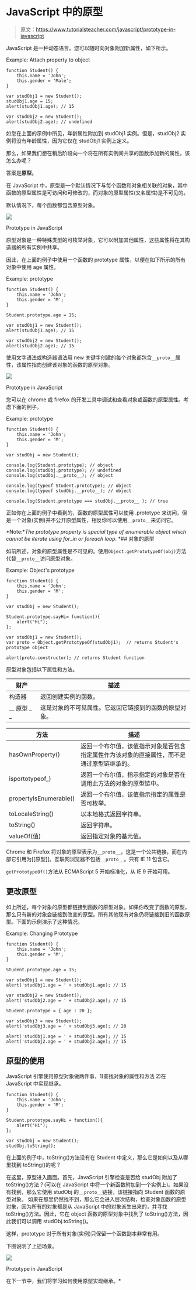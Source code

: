 # JavaScript 中的原型

> 原文：<https://www.tutorialsteacher.com/javascript/prototype-in-javascript>

JavaScript 是一种动态语言。您可以随时向对象附加新属性，如下所示。

Example: Attach property to object

```
function Student() {
    this.name = 'John';
    this.gender = 'Male';
}

var studObj1 = new Student();
studObj1.age = 15;
alert(studObj1.age); // 15

var studObj2 = new Student();
alert(studObj2.age); // undefined 
```

如您在上面的示例中所见，年龄属性附加到 studObj1 实例。但是，studObj2 实例将没有年龄属性，因为它仅在 studObj1 实例上定义。

那么，如果我们想在稍后阶段向一个将在所有实例间共享的函数添加新的属性，该怎么办呢？

答案是**原型**。

在 JavaScript 中，原型是一个默认情况下与每个函数和对象相关联的对象，其中函数的原型属性是可访问和可修改的，而对象的原型属性(又名属性)是不可见的。

默认情况下，每个函数都包含原型对象。

[![](img/9221a352a21fff66f6cb50e827546141.png)](../../Content/images/oo-js/prototype-1.png) 

Prototype in JavaScript



原型对象是一种特殊类型的可枚举对象，它可以附加其他属性，这些属性将在其构造器的所有实例中共享。

因此，在上面的例子中使用一个函数的 prototype 属性，以便在如下所示的所有对象中使用 age 属性。

Example: prototype

```
function Student() {
    this.name = 'John';
    this.gender = 'M';
}

Student.prototype.age = 15;

var studObj1 = new Student();
alert(studObj1.age); // 15

var studObj2 = new Student();
alert(studObj2.age); // 15 
```

使用文字语法或构造器语法用 new 关键字创建的每个对象都包含`__proto__`属性，该属性指向创建该对象的函数的原型对象。

[![](img/7a955c4e363d66fe1fda408404821f0f.png)](../../Content/images/oo-js/prototype-2.png) 

Prototype in JavaScript



您可以在 chrome 或 firefox 的开发工具中调试和查看对象或函数的原型属性。考虑下面的例子。

Example: prototype

```
function Student() {
    this.name = 'John';
    this.gender = 'M';
}

var studObj = new Student();

console.log(Student.prototype); // object
console.log(studObj.prototype); // undefined
console.log(studObj.__proto__); // object

console.log(typeof Student.prototype); // object
console.log(typeof studObj.__proto__); // object

console.log(Student.prototype === studObj.__proto__ ); // true 
```

正如你在上面的例子中看到的，函数的原型属性可以使用 <function-name>.prototype 来访问，但是一个对象(实例)并不公开原型属性，相反你可以使用`__proto__`来访问它。</function-name>

*Note:**The prototype property is special type of enumerable object which cannot be iterate using for..in or foreach loop.* *## 对象的原型

如前所述，对象的原型属性是不可见的。使用`Object.getPrototypeOf(obj)`方法代替`__proto__`访问原型对象。

Example: Object's prototype

```
function Student() {
    this.name = 'John';
    this.gender = 'M';
}

var studObj = new Student();

Student.prototype.sayHi= function(){
    alert("Hi");
};

var studObj1 = new Student();
var proto = Object.getPrototypeOf(studObj1);  // returns Student's prototype object

alert(proto.constructor); // returns Student function 
```

原型对象包括以下属性和方法。

| 财产 | 描述 |
| --- | --- |
| 构造器 | 返回创建实例的函数。 |
| __ 原型 _ _ | 这是对象的不可见属性。它返回它链接到的函数的原型对象。 |

| 方法 | 描述 |
| --- | --- |
| hasOwnProperty() | 返回一个布尔值，该值指示对象是否包含指定属性作为该对象的直接属性，而不是通过原型链继承的。 |
| isportotypeof_) | 返回一个布尔值，指示指定的对象是否在调用此方法的对象的原型链中。 |
| propertyIsEnumerable() | 返回一个布尔值，该值指示指定的属性是否可枚举。 |
| toLocaleString() | 以本地格式返回字符串。 |
| toString() | 返回字符串。 |
| valueOf(值) | 返回指定对象的基元值。 |

Chrome 和 Firefox 将对象的原型表示为`__proto__`，这是一个公共链接，而在内部它引用为[[原型]]。互联网浏览器不包括`__proto__`。只有 IE 11 包含它。

`getPrototypeOf()`方法从 ECMAScript 5 开始标准化，从 IE 9 开始可用。

## 更改原型

如上所述，每个对象的原型都链接到函数的原型对象。如果你改变了函数的原型，那么只有新的对象会链接到改变的原型。所有其他现有对象仍将链接到旧的函数原型。下面的示例演示了这种情况。

Example: Changing Prototype

```
function Student() {
    this.name = 'John';
    this.gender = 'M';
}

Student.prototype.age = 15;

var studObj1 = new Student();
alert('studObj1.age = ' + studObj1.age); // 15

var studObj2 = new Student();
alert('studObj2.age = ' + studObj2.age); // 15

Student.prototype = { age : 20 };

var studObj3 = new Student();
alert('studObj3.age = ' + studObj3.age); // 20

alert('studObj1.age = ' + studObj1.age); // 15
alert('studObj2.age = ' + studObj2.age); // 15 
```

## 原型的使用

JavaScript 引擎使用原型对象做两件事，1)查找对象的属性和方法 2)在 JavaScript 中实现继承。

```
function Student() {
    this.name = 'John';
    this.gender = 'M';
}

Student.prototype.sayHi = function(){
    alert("Hi");
};

var studObj = new Student();
studObj.toString(); 
```

在上面的例子中，toString()方法没有在 Student 中定义，那么它是如何以及从哪里找到 toString()的呢？

在这里，原型进入画面。首先，JavaScript 引擎检查是否给 studObj 附加了 toString()方法？(可以在 JavaScript 中将一个新函数附加到一个实例上)。如果没有找到，那么它使用 studObj 的`__proto__`链接，该链接指向 Student 函数的原型对象。 如果在那里仍然找不到，那么它会进入层次结构，检查对象函数的原型对象，因为所有的对象都是从 JavaScript 中的对象派生出来的，并寻找 toString()方法。因此，它在 object 函数的原型对象中找到了 toString()方法，因此我们可以调用 studObj.toString()。

这样，prototype 对于所有对象(实例)只保留一个函数副本非常有用。

下图说明了上述场景。

[![](img/3fcae9ed6f6a121dca7038f286a50306.png)](../../Content/images/oo-js/prototype-3.png) 

Prototype in JavaScript



在下一节中，我们将学习如何使用原型实现继承。*